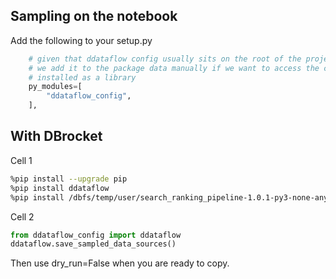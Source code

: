 ## Sampling on the notebook

Add the following to your setup.py

```py
    # given that ddataflow config usually sits on the root of the project
    # we add it to the package data manually if we want to access the config 
    # installed as a library
    py_modules=[
        "ddataflow_config",
    ],
```

## With DBrocket

Cell 1

```sh
%pip install --upgrade pip 
%pip install ddataflow
%pip install /dbfs/temp/user/search_ranking_pipeline-1.0.1-py3-none-any.whl --force-reinstall`
```

Cell 2

```py
from ddataflow_config import ddataflow
ddataflow.save_sampled_data_sources()
```

Then use dry_run=False when you are ready to copy.
